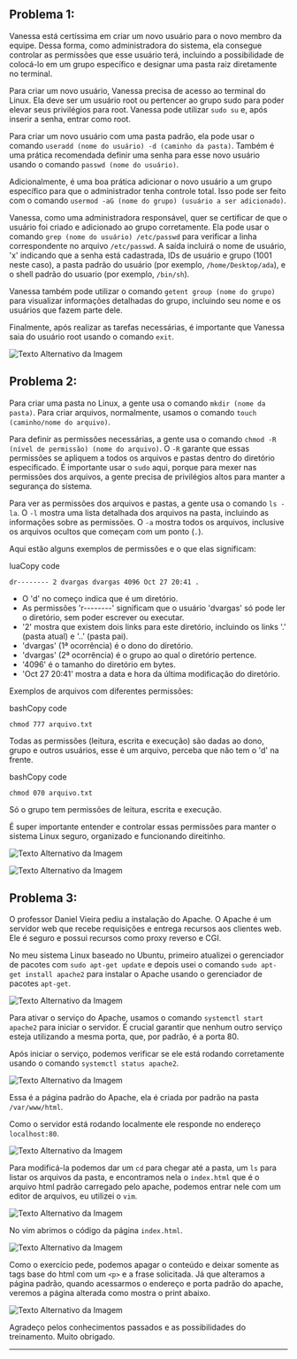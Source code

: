 ## Problema 1:

Vanessa está certíssima em criar um novo usuário para o novo membro da equipe. Dessa forma, como administradora do sistema, ela consegue controlar as permissões que esse usuário terá, incluindo a possibilidade de colocá-lo em um grupo específico e designar uma pasta raiz diretamente no terminal.

Para criar um novo usuário, Vanessa precisa de acesso ao terminal do Linux. Ela deve ser um usuário root ou pertencer ao grupo sudo para poder elevar seus privilégios para root. Vanessa pode utilizar `sudo su` e, após inserir a senha, entrar como root.

Para criar um novo usuário com uma pasta padrão, ela pode usar o comando `useradd (nome do usuário) -d (caminho da pasta)`. Também é uma prática recomendada definir uma senha para esse novo usuário usando o comando `passwd (nome do usuário)`.

Adicionalmente, é uma boa prática adicionar o novo usuário a um grupo específico para que o administrador tenha controle total. Isso pode ser feito com o comando `usermod -aG (nome do grupo) (usuário a ser adicionado)`.

Vanessa, como uma administradora responsável, quer se certificar de que o usuário foi criado e adicionado ao grupo corretamente. Ela pode usar o comando `grep (nome do usuário) /etc/passwd` para verificar a linha correspondente no arquivo `/etc/passwd`. A saída incluirá o nome de usuário, 'x' indicando que a senha está cadastrada, IDs de usuário e grupo (1001 neste caso), a pasta padrão do usuário (por exemplo, `/home/Desktop/ada`), e o shell padrão do usuario (por exemplo, `/bin/sh`).

Vanessa também pode utilizar o comando `getent group (nome do grupo)` para visualizar informações detalhadas do grupo, incluindo seu nome e os usuários que fazem parte dele.

Finalmente, após realizar as tarefas necessárias, é importante que Vanessa saia do usuário root usando o comando `exit`.

![Texto Alternativo da Imagem](img/groupuser.png)

## Problema 2:

Para criar uma pasta no Linux, a gente usa o comando `mkdir (nome da pasta)`. Para criar arquivos, normalmente, usamos o comando `touch (caminho/nome do arquivo)`.

Para definir as permissões necessárias, a gente usa o comando `chmod -R (nível de permissão) (nome do arquivo)`. O `-R` garante que essas permissões se apliquem a todos os arquivos e pastas dentro do diretório especificado. É importante usar o `sudo` aqui, porque para mexer nas permissões dos arquivos, a gente precisa de privilégios altos para manter a segurança do sistema.

Para ver as permissões dos arquivos e pastas, a gente usa o comando `ls -la`. O `-l` mostra uma lista detalhada dos arquivos na pasta, incluindo as informações sobre as permissões. O `-a` mostra todos os arquivos, inclusive os arquivos ocultos que começam com um ponto (`.`).

Aqui estão alguns exemplos de permissões e o que elas significam:

luaCopy code

`dr-------- 2 dvargas dvargas 4096 Oct 27 20:41 .` 

-   O 'd' no começo indica que é um diretório.
-   As permissões 'r--------' significam que o usuário 'dvargas' só pode ler o diretório, sem poder escrever ou executar.
-   '2' mostra que existem dois links para este diretório, incluindo os links '.' (pasta atual) e '..' (pasta pai).
-   'dvargas' (1ª ocorrência) é o dono do diretório.
-   'dvargas' (2ª ocorrência) é o grupo ao qual o diretório pertence.
-   '4096' é o tamanho do diretório em bytes.
-   'Oct 27 20:41' mostra a data e hora da última modificação do diretório.

Exemplos de arquivos com diferentes permissões:

bashCopy code

`chmod 777 arquivo.txt` 

Todas as permissões (leitura, escrita e execução) são dadas ao dono, grupo e outros usuários, esse é um arquivo, perceba que não tem o 'd' na frente.

bashCopy code

`chmod 070 arquivo.txt` 

Só o grupo tem permissões de leitura, escrita e execução.

É super importante entender e controlar essas permissões para manter o sistema Linux seguro, organizado e funcionando direitinho.

![Texto Alternativo da Imagem](img/pastaqualquer.png)


![Texto Alternativo da Imagem](img/lsdapasta.png)


## Problema 3:

O professor Daniel Vieira pediu a instalação do Apache. O Apache é um servidor web que recebe requisições e entrega recursos aos clientes web. Ele é seguro e possui recursos como proxy reverso e CGI.

No meu sistema Linux baseado no Ubuntu, primeiro atualizei o gerenciador de pacotes com `sudo apt-get update` e depois usei o comando `sudo apt-get install apache2` para instalar o Apache usando o gerenciador de pacotes `apt-get`.

![Texto Alternativo da Imagem](img/apache2install.png)

Para ativar o serviço do Apache, usamos o comando `systemctl start apache2` para iniciar o servidor. É crucial garantir que nenhum outro serviço esteja utilizando a mesma porta, que, por padrão, é a porta 80.

Após iniciar o serviço, podemos verificar se ele está rodando corretamente usando o comando `systemctl status apache2`.

![Texto Alternativo da Imagem](img/apache2status.png)

Essa é a página padrão do Apache, ela é criada por padrão na pasta `/var/www/html`.

Como o servidor está rodando localmente ele responde no endereço `localhost:80`.

![Texto Alternativo da Imagem](img/paginaPadraoApache.png)

Para modificá-la podemos dar um `cd` para chegar até a pasta, um `ls` para listar os arquivos da pasta, e encontramos nela o `index.html` que é o arquivo html padrão carregado pelo apache, podemos entrar nele com um editor de arquivos, eu utilizei o `vim`.

![Texto Alternativo da Imagem](img/abrirhtml.png)

No vim abrimos o código da página `index.html`.

![Texto Alternativo da Imagem](img/vimapache.png)

Como o exercício pede, podemos apagar o conteúdo e deixar somente as tags base do html com um `<p>` e a frase solicitada. Já que alteramos a página padrão, quando acessarmos o endereço e porta padrão do apache, veremos a página alterada como mostra o print abaixo.

![Texto Alternativo da Imagem](img/paginaModificada.png)

Agradeço pelos conhecimentos passados e as possibilidades do treinamento. Muito obrigado.

----------